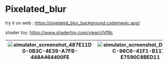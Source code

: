 # Pixelated_blur
 

try it on web : https://pixelated_blur_background.codemagic.app/

shader toy: https://www.shadertoy.com/view/clVfRc

| ![simulator_screenshot_487E11D0-0B3C-4E39-A7FB-448A464400FE](https://github.com/Rahiche/pixelated_blur_background/assets/37366956/6f28b1eb-fe3c-4105-804a-5eebdc8500f9) | ![simulator_screenshot_DC3F0AEC-96C6-41F1-B117-E7590C8BED11](https://github.com/Rahiche/pixelated_blur_background/assets/37366956/298cb295-9320-4aec-b22b-811d52645141) |
|---|---|
